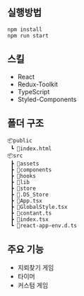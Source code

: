 ## 실행방법

```
npm install
npm run start
```

## 스킬

- React
- Redux-Toolkit
- TypeScript
- Styled-Components

## 폴더 구조
```
📦public
 ┗ 📜index.html
📦src
 ┣ 📂assets
 ┣ 📂components
 ┣ 📂hooks
 ┣ 📂lib
 ┣ 📂store
 ┣ 📜.DS_Store
 ┣ 📜App.tsx
 ┣ 📜GlobalStyle.tsx
 ┣ 📜contant.ts
 ┣ 📜index.tsx
 ┗ 📜react-app-env.d.ts
 ```

## 주요 기능

- 지뢰찾기 게임
- 타이머
- 커스텀 게임
